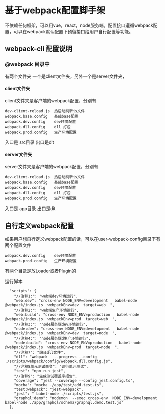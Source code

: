 
# 基于webpack配置脚手架

不依赖任何框架，可以用vue，react，node服务端。配置接口遵循webpack配置，可以在webpack默认配置下预留接口给用户自行配置等功能。



## webpack-cli 配置说明

### @webpack 目录中

有两个文件夹 一个是client文件夹，另外一个是server文件夹，

#### client文件夹

  client文件夹是客户端的webpack配置，分别有

  ````
dev-client-reload.js  热启动刷新js文件
webpack.base.config   基础base配置
webpack.dev.config    dev环境配置
webpack.dll.config    dll 打包
webpack.prod.config   生产环境配置
  ````

入口是  src目录 出口是dit





#### server文件夹

server文件夹是客户端的webpack配置，分别有

```
dev-client-reload.js  热启动刷新js文件
webpack.base.config   基础base配置
webpack.dev.config    dev环境配置
webpack.dll.config    dll 打包
webpack.prod.config   生产环境配置
```

 入口是 app目录 出口是dit 

## 自行定义webpack配置

如果用户想自行定义webpack配置的话，可以在user-webpack-config目录下有两个配置文件

```
webpack.dev.config    dev环境配置
webpack.prod.config   生产环境配置
```

有两个目录是放Loader或者Plugin的

运行脚本
```
  "scripts": {
    "//注释1:": "web端dev环境运行",
    "web:dev": "cross-env NODE_ENV=development   babel-node  @webpack/index.js  webpackEnv=dev  target=web  ",
    "//注释2:": "web端生产环境运行",
    "web:build": "cross-env NODE_ENV=production   babel-node  @webpack/index.js  webpackEnv=prod  target=web  ",
    "//注释3:": "node服务端dev环境运行",
    "node:dev": "cross-env NODE_ENV=development   babel-node  @webpack/index.js  webpackEnv=dev  target=node  ",
    "//注释4:": "node服务端d生产环境运行",
    "node:build": "cross-env NODE_ENV=production   babel-node  @webpack/index.js  webpackEnv=prod  target=node  ",
    "//注释7": "编译dll文件",
    "dll": "webpack   --progress --config ./scripts/webpack/config/webpack.dll.config.js",
    "//注释8单元测试命令": "运行单元测试",
    "test": "npm run jest",
    "//注释9": "生成测试覆盖率报告",
    "coverage": "jest --coverage --config jest.config.ts",
    "mocha": "mocha ./app/test/add.test.ts",
    "test:webpack": "jest-webpack",
    "jest": " babel-node ./scripts/test.js",
    "graphql:demo": "nodemon  --exec cross-env  NODE_ENV=development  babel-node ./app/graphql/schema/graphql.demo.test.js"
  },

```
